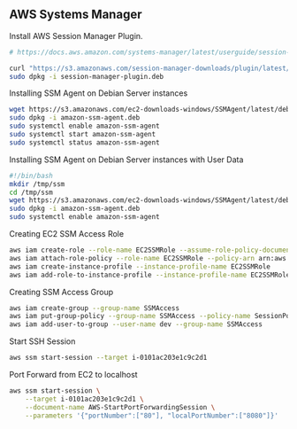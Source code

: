 ## AWS Systems Manager

Install AWS Session Manager Plugin.
```sh
# https://docs.aws.amazon.com/systems-manager/latest/userguide/session-manager-working-with-install-plugin.html

curl "https://s3.amazonaws.com/session-manager-downloads/plugin/latest/ubuntu_64bit/session-manager-plugin.deb" -o "session-manager-plugin.deb"
sudo dpkg -i session-manager-plugin.deb
```

Installing SSM Agent on Debian Server instances
```sh
wget https://s3.amazonaws.com/ec2-downloads-windows/SSMAgent/latest/debian_amd64/amazon-ssm-agent.deb
sudo dpkg -i amazon-ssm-agent.deb
sudo systemctl enable amazon-ssm-agent
sudo systemctl start amazon-ssm-agent
sudo systemctl status amazon-ssm-agent
```

Installing SSM Agent on Debian Server instances with User Data
```sh
#!/bin/bash
mkdir /tmp/ssm
cd /tmp/ssm
wget https://s3.amazonaws.com/ec2-downloads-windows/SSMAgent/latest/debian_amd64/amazon-ssm-agent.deb
sudo dpkg -i amazon-ssm-agent.deb
sudo systemctl enable amazon-ssm-agent
```

Creating EC2 SSM Access Role
```sh
aws iam create-role --role-name EC2SSMRole --assume-role-policy-document file://EC2AssumeRole.json
aws iam attach-role-policy --role-name EC2SSMRole --policy-arn arn:aws:iam::aws:policy/AmazonSSMFullAccess
aws iam create-instance-profile --instance-profile-name EC2SSMRole
aws iam add-role-to-instance-profile --instance-profile-name EC2SSMRole --role-name EC2SSMRole
```

Creating SSM Access Group
```sh
aws iam create-group --group-name SSMAccess
aws iam put-group-policy --group-name SSMAccess --policy-name SessionPolicy --policy-document file://SessionPolicy.json
aws iam add-user-to-group --user-name dev --group-name SSMAccess
```

Start SSH Session
```sh
aws ssm start-session --target i-0101ac203e1c9c2d1
```

Port Forward from EC2 to localhost
```sh
aws ssm start-session \
    --target i-0101ac203e1c9c2d1 \
    --document-name AWS-StartPortForwardingSession \
    --parameters '{"portNumber":["80"], "localPortNumber":["8080"]}'
```